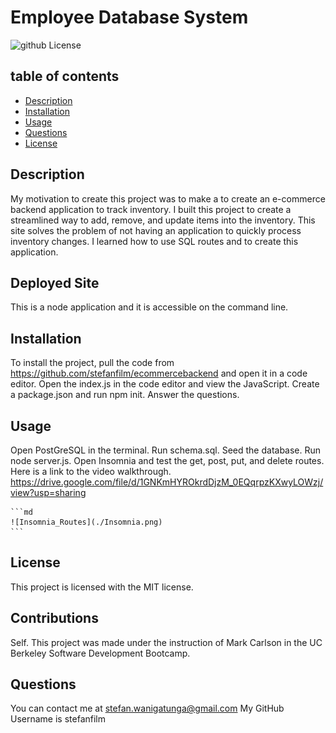 # Employee Database System
  ![github License](https://img.shields.io/badge/license-MIT-blue.svg)
 
  ## table of contents 
  *  [Description](#description)
  *  [Installation](#installation)
  *  [Usage](#usage)
  *  [Questions](#questions)
  *  [License](#license)
    
  
## Description
My motivation to create this project was to make a to create an e-commerce backend application to track inventory. I built this project to create a streamlined way to add, remove, and update items into the inventory. This site solves the problem of not having an application to quickly process inventory changes. I learned how to use SQL routes and to create this application.

## Deployed Site

This is a node application and it is accessible on the command line.

## Installation

To install the project, pull the code from https://github.com/stefanfilm/ecommercebackend and open it in a code editor. Open the index.js in the code editor and view the JavaScript. Create a package.json and run npm init. Answer the questions. 

## Usage

Open PostGreSQL in the terminal. Run schema.sql. Seed the database. Run node server.js. Open Insomnia and test the get, post, put, and delete routes. Here is a link to the video walkthrough. https://drive.google.com/file/d/1GNKmHYROkrdDjzM_0EQqrpzKXwyLOWzj/view?usp=sharing


    ```md
    ![Insomnia_Routes](./Insomnia.png)
    ```


  ## License
  This project is licensed with the MIT license.
  

  ## Contributions
  Self. This project was made under the instruction of Mark Carlson in the UC Berkeley Software Development Bootcamp.

  ## Questions
  You can contact me at stefan.wanigatunga@gmail.com
  My GitHub Username is stefanfilm